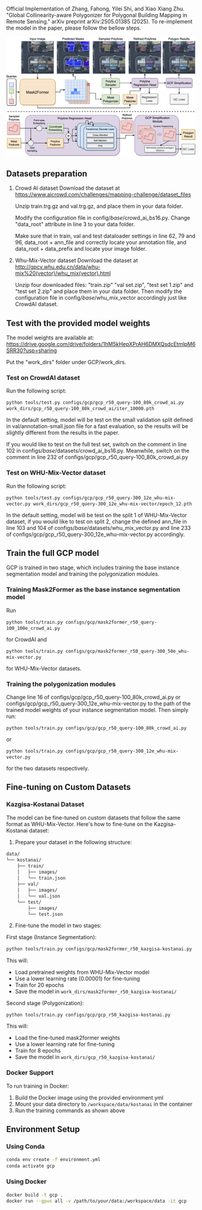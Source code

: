Official Implementation of Zhang, Fahong, Yilei Shi, and Xiao Xiang Zhu. "Global Collinearity-aware Polygonizer for Polygonal Building Mapping in Remote Sensing." arXiv preprint arXiv:2505.01385 (2025).
To re-implement the model in the paper, please follow the bellow steps.

<img src="./figures/flowchart.png" alt="Flowchart of GCP">

## Datasets preparation
1. Crowd AI dataset
   Download the dataset at https://www.aicrowd.com/challenges/mapping-challenge/dataset_files
   
   Unzip train.trg.gz and val.trg.gz, and place them in your data folder.
   
   Modify the configuration file in config/_base_/crowd_ai_bs16.py. Change "data_root" attribute in line 3 to your data folder.
   
   Make sure that in train, val and test dataloader settings in line 62, 79 and 96, data_root + ann_file and correctly locate your annotation file, and data_root + data_prefix and locate your image folder.
   
3. Whu-Mix-Vector dataset
   Download the dataset at http://gpcv.whu.edu.cn/data/whu-mix%20(vector)/whu_mix(vector).html

   Unzip four downloaded files: "train.zip" "val set.zip", "test set 1.zip" and "test set 2.zip" and place them in your data folder. Then modify the configuration file in config/_base_/whu_mix_vector accordingly just like CrowdAI dataset.

## Test with the provided model weights

The model weights are available at: https://drive.google.com/drive/folders/1hM5kHepXPrAH6DMXQsdcEtmlpM6SRR30?usp=sharing

Put the "work_dirs" folder under GCP/work_dirs.

### Test on CrowdAI dataset

Run the following script:
```
python tools/test.py configs/gcp/gcp_r50_query-100_80k_crowd_ai.py work_dirs/gcp_r50_query-100_80k_crowd_ai/iter_10000.pth
```
In the default setting, model will be test on the small validation split defined in val/annotation-small.json file for a fast evaluation, so the results will be slightly different from the results in the paper.

If you would like to test on the full test set, switch on the comment in line 102 in configs/_base_/datasets/crowd_ai_bs16.py. Meanwhile, switch on the comment in line 232 of configs/gcp/gcp_r50_query-100_80k_crowd_ai.py

### Test on WHU-Mix-Vector dataset

Run the following script:
```
python tools/test.py configs/gcp/gcp_r50_query-300_12e_whu-mix-vector.py work_dirs/gcp_r50_query-300_12e_whu-mix-vector/epoch_12.pth
```
In the default setting, model will be test on the split 1 of WHU-Mix-Vector dataset, if you would like to test on split 2, change the defined ann_file in line 103 and 104 of configs/_base_/datasets/whu_mix_vector.py and line 233 of configs/gcp/gcp_r50_query-300_12e_whu-mix-vector.py accordingly.


## Train the full GCP model
GCP is trained in two stage, which includes training the base instance segmentation model and training the polygonization modules.

### Training Mask2Former as the base instance segmentation model

Run
```
python tools/train.py configs/gcp/mask2former_r50_query-100_100e_crowd_ai.py
```
for CrowdAI and
```
python tools/train.py configs/gcp/mask2former_r50_query-300_50e_whu-mix-vector.py
```
for WHU-Mix-Vector datasets.

### Training the polygonization modules
Change line 16 of configs/gcp/gcp_r50_query-100_80k_crowd_ai.py or configs/gcp/gcp_r50_query-300_12e_whu-mix-vector.py to the path of the trained model weights of your instance segmentation model. Then simply run:
```
python tools/train.py configs/gcp/gcp_r50_query-100_80k_crowd_ai.py
```
or
```
python tools/train.py configs/gcp/gcp_r50_query-300_12e_whu-mix-vector.py
```
for the two datasets respectively.

## Fine-tuning on Custom Datasets

### Kazgisa-Kostanai Dataset
The model can be fine-tuned on custom datasets that follow the same format as WHU-Mix-Vector. Here's how to fine-tune on the Kazgisa-Kostanai dataset:

1. Prepare your dataset in the following structure:
```
data/
└── kostanai/
    ├── train/
    │   ├── images/
    │   └── train.json
    ├── val/
    │   ├── images/
    │   └── val.json
    └── test/
        ├── images/
        └── test.json
```

2. Fine-tune the model in two stages:

First stage (Instance Segmentation):
```bash
python tools/train.py configs/gcp/mask2former_r50_kazgisa-kostanai.py
```
This will:
- Load pretrained weights from WHU-Mix-Vector model
- Use a lower learning rate (0.00001) for fine-tuning
- Train for 20 epochs
- Save the model in `work_dirs/mask2former_r50_kazgisa-kostanai/`

Second stage (Polygonization):
```bash
python tools/train.py configs/gcp/gcp_r50_kazgisa-kostanai.py
```
This will:
- Load the fine-tuned mask2former weights
- Use a lower learning rate for fine-tuning
- Train for 8 epochs
- Save the model in `work_dirs/gcp_r50_kazgisa-kostanai/`

### Docker Support
To run training in Docker:
1. Build the Docker image using the provided environment.yml
2. Mount your data directory to `/workspace/data/kostanai` in the container
3. Run the training commands as shown above

## Environment Setup

### Using Conda
```bash
conda env create -f environment.yml
conda activate gcp
```

### Using Docker
```bash
docker build -t gcp .
docker run --gpus all -v /path/to/your/data:/workspace/data -it gcp
```
